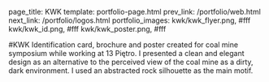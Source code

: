 page_title: KWK
template: portfolio-page.html
prev_link: /portfolio/web.html
next_link: /portfolio/logos.html
portfolio_images: kwk/kwk_flyer.png, #fff
    kwk/kwk_id.png, #fff
    kwk/kwk_poster.png, #fff
    
    
#KWK
Identification card, brochure and poster created for coal mine symposium while working at 13 Piętro. I presented a clean and elegant design as an alternative to the perceived view of the coal mine as a dirty, dark environment. I used an abstracted rock silhouette as the main motif.